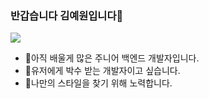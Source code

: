 ### 반갑습니다 김예원입니다👋   

<a href="https://velog.io/@yeony402" target="_blank"><img src="https://img.shields.io/badge/velog-FFFFFF?style=flat-square&logo=velog&logoColor=7CD296"/></a>  


- 🔎아직 배울게 많은 주니어 백엔드 개발자입니다.
- 👏유저에게 박수 받는 개발자이고 싶습니다.
- 🌷나만의 스타일을 찾기 위해 노력합니다.  


<!--
![Anurag's GitHub stats](https://github-readme-stats.vercel.app/api?username=yeony402&show_icons=true&theme=radical)
>

<!--
**yeony402/yeony402** is a ✨ _special_ ✨ repository because its `README.md` (this file) appears on your GitHub profile.

Here are some ideas to get you started:

- 🔭 I’m currently working on ...
- 🌱 I’m currently learning ...
- 👯 I’m looking to collaborate on ...
- 🤔 I’m looking for help with ...
- 💬 Ask me about ...
- 📫 How to reach me: ...
- 😄 Pronouns: ...
- ⚡ Fun fact: ...
-->
